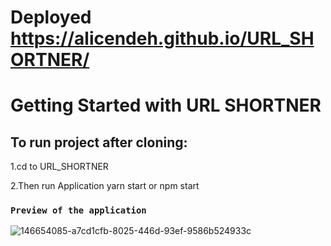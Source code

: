 # Deployed https://alicendeh.github.io/URL_SHORTNER/


# Getting Started with URL SHORTNER

## To run project after cloning:

1.cd to URL_SHORTNER

2.Then run Application yarn start or npm start


### `Preview of the application`



![146654085-a7cd1cfb-8025-446d-93ef-9586b524933c](https://user-images.githubusercontent.com/58989178/149260251-d5696b44-2ba9-44c8-b37e-7ccb07abc524.jpg)

